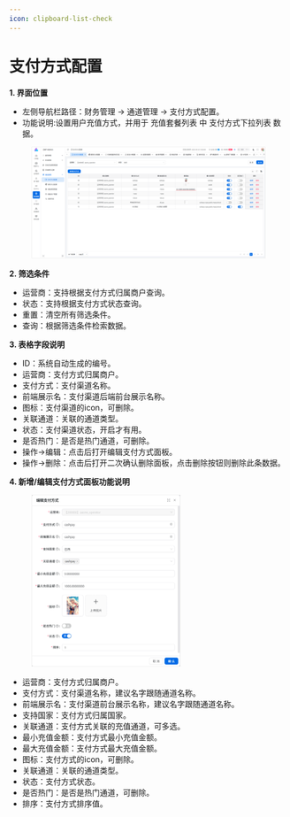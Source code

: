 ```yaml
---
icon: clipboard-list-check
---
```


# 支付方式配置

**1. 界面位置**

* 左侧导航栏路径：财务管理 → 通道管理 → 支付方式配置。
* 功能说明:设置用户充值方式，并用于 充值套餐列表 中 支付方式下拉列表 数据。

<figure><img src="../../.gitbook/assets/image (227).png" alt=""><figcaption></figcaption></figure>

**2. 筛选条件**

* 运营商：支持根据支付方式归属商户查询。
* 状态：支持根据支付方式状态查询。
* 重置：清空所有筛选条件。
* 查询：根据筛选条件检索数据。

&#x20;

**3. 表格字段说明**

* ID：系统自动生成的编号。
* 运营商：支付方式归属商户。
* 支付方式：支付渠道名称。
* 前端展示名：支付渠道后端前台展示名称。
* 图标：支付渠道的icon，可删除。
* 关联通道：关联的通道类型。
* 状态：支付渠道状态，开启才有用。
* 是否热门：是否是热门通道，可删除。
* 操作->编辑：点击后打开编辑支付方式面板。
* 操作->删除：点击后打开二次确认删除面板，点击删除按钮则删除此条数据。

**4. 新增/编辑支付方式面板功能说明**

<div align="left"><figure><img src="../../.gitbook/assets/image (228).png" alt="" width="270"><figcaption></figcaption></figure></div>

* 运营商：支付方式归属商户。
* 支付方式：支付渠道名称，建议名字跟随通道名称。
* 前端展示名：支付渠道前台展示名称，建议名字跟随通道名称。
* 支持国家：支付方式归属国家。
* 关联通道：支付方式关联的充值通道，可多选。
* 最小充值金额：支付方式最小充值金额。
* 最大充值金额：支付方式最大充值金额。
* 图标：支付方式的icon，可删除。
* 关联通道：关联的通道类型。
* 状态：支付方式状态。
* 是否热门：是否是热门通道，可删除。
* 排序：支付方式排序值。
